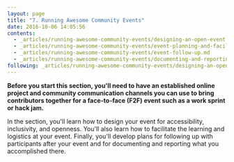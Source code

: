 ```yaml
---
layout: page
title: "7. Running Awesome Community Events"
date: 2016-10-06 14:05:56
contents:
  - _articles/running-awesome-community-events/designing-an-open-event.md
  - _articles/running-awesome-community-events/event-planning-and-facilitation.md
  - _articles/running-awesome-community-events/event-follow-up.md
  - _articles/running-awesome-community-events/documenting-and-reporting.md
following: _articles/running-awesome-community-events/designing-an-open-event.md
---
```


**Before you start this section, you'll need to have an established online project and community communication channels you can use to bring contributors together for a face-to-face (F2F) event such as a work sprint or hack jam.**

In the section, you'll learn how to design your event for accessibility, inclusivity, and openness. You'll also learn how to facilitate the learning and logistics at your event. Finally, you'll develop plans for following up with participants after your event and for documenting and reporting what you accomplished there.